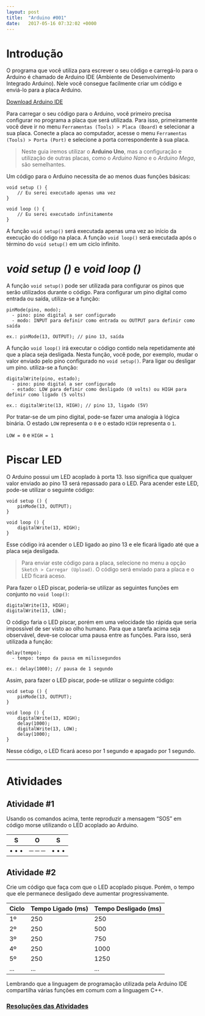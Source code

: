 ```yaml
---
layout: post
title:  "Arduino #001"
date:   2017-05-16 07:32:02 +0000
---
```


# Introdução

O programa que você utiliza para escrever o seu código e carregá-lo para o Arduino é chamado de Arduino IDE (Ambiente de Desenvolvimento Integrado Arduino). Nele você consegue facilmente criar um código e enviá-lo para a placa Arduino.

[Download Arduino IDE](https://www.arduino.cc/en/Main/Software#download)

Para carregar o seu código para o Arduino, você primeiro precisa configurar no programa a placa que será utilizada. Para isso, primeiramente você deve ir no menu ``Ferramentas (Tools) > Placa (Board)`` e selecionar a sua placa. Conecte a placa ao computador, acesse o menu ``Ferramentas (Tools) > Porta (Port)`` e selecione a porta correspondente à sua placa.

> Neste guia iremos utilizar o **Arduino Uno**, mas a configuração e utilização de outras placas, como o _Arduino Nano_ e o _Arduino Mega_, são semelhantes.

Um código para o Arduino necessita de ao menos duas funções básicas:

```arduino
void setup () {
	// Eu serei executado apenas uma vez
}

void loop () {
	// Eu serei executado infinitamente
}
```

A função ``void setup()`` será executada apenas uma vez ao início da execução do código na placa. A função ``void loop()`` será executada após o término do ``void setup()`` em um ciclo infinito.

# _void setup ()_ e _void loop ()_

A função ``void setup()`` pode ser utilizada para configurar os pinos que serão utilizados durante o código. Para configurar um pino digital como entrada ou saída, utiliza-se a função:

```arduino
pinMode(pino, modo);
  - pino: pino digital a ser configurado
  - modo: INPUT para definir como entrada ou OUTPUT para definir como saída

ex.: pinMode(13, OUTPUT); // pino 13, saída
```

A função ``void loop()`` irá executar o código contido nela repetidamente até que a placa seja desligada. Nesta função, você pode, por exemplo, mudar o valor enviado pelo pino configurado no ``void setup()``. Para ligar ou desligar um pino. utiliza-se a função:

```arduino
digitalWrite(pino, estado);
  - pino: pino digital a ser configurado
  - estado: LOW para definir como desligado (0 volts) ou HIGH para definir como ligado (5 volts)

ex.: digitalWrite(13, HIGH); // pino 13, ligado (5V)
```

Por tratar-se de um pino digital, pode-se fazer uma analogia à lógica binária. O estado ``LOW`` representa o ``0`` e o estado ``HIGH`` representa o ``1``.

``LOW = 0`` e ``HIGH = 1``

# Piscar LED

O Arduino possui um LED acoplado à porta 13. Isso significa que qualquer valor enviado ao pino 13 será repassado para o LED. Para acender este LED, pode-se utilizar o seguinte código:

```arduino
void setup () {
	pinMode(13, OUTPUT);
}

void loop () {
	digitalWrite(13, HIGH);
}
```

Esse código irá acender o LED ligado ao pino 13 e ele ficará ligado até que a placa seja desligada.

> Para enviar este código para a placa, selecione no menu a opção ``Sketch > Carregar (Upload)``. O código será enviado para a placa e o LED ficará aceso.

Para fazer o LED piscar, poderia-se utilizar as seguintes funções em conjunto no ``void loop()``:

```arduino
digitalWrite(13, HIGH);
digitalWrite(13, LOW);
```

O código faria o LED piscar, porém em uma velocidade tão rápida que seria impossível de ser visto ao olho humano. Para que a tarefa acima seja observável, deve-se colocar uma pausa entre as funções. Para isso, será utilizada a função:

```arduino
delay(tempo);
  - tempo: tempo da pausa em milissegundos

ex.: delay(1000); // pausa de 1 segundo
```

Assim, para fazer o LED piscar, pode-se utilizar o seguinte código:

```arduino
void setup () {
	pinMode(13, OUTPUT);
}

void loop () {
	digitalWrite(13, HIGH);
	delay(1000);
  	digitalWrite(13, LOW);
	delay(1000);
}
```

Nesse código, o LED ficará aceso por 1 segundo e apagado por 1 segundo.

---

# Atividades

## Atividade #1

Usando os comandos acima, tente reproduzir a mensagem “SOS” em código morse utilizando o LED acoplado ao Arduino.

|S|O|S|
|---|---|---|
|• • •|─ ─ ─|• • •|

## Atividade #2

Crie um código que faça com que o LED acoplado pisque. Porém, o tempo que ele permanece desligado deve aumentar progressivamente.

|Ciclo|Tempo Ligado (ms)|Tempo Desligado (ms)|
|---|---|---|
|1º|250|250|
|2º|250|500|
|3º|250|750|
|4º|250|1000|
|5º|250|1250|
|...|...|...|

Lembrando que a linguagem de programação utilizada pela Arduino IDE compartilha várias funções em comum com a linguagem C++.

### [Resoluções das Atividades](https://github.com/italohdc/arduino-101/tree/master/Atividades/Arduino-001)
